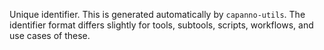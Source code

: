 Unique identifier. This is generated automatically by `capanno-utils`. The identifier format differs slightly for tools, subtools, scripts, workflows, and use cases of these.